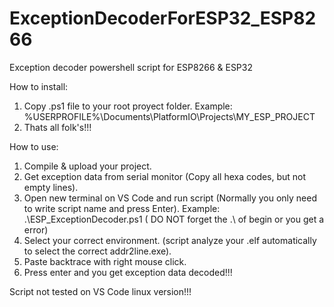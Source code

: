 # ExceptionDecoderForESP32_ESP8266
Exception decoder powershell script for ESP8266 &amp; ESP32

How to install:
1. Copy .ps1 file to your root proyect folder. Example: %USERPROFILE%\Documents\PlatformIO\Projects\MY_ESP_PROJECT
2. Thats all folk's!!!

How to use:

1. Compile & upload your project.
2. Get exception data from serial monitor (Copy all hexa codes, but not empty lines).
3. Open new terminal on VS Code and run script (Normally you only need to write script name and press Enter). Example: .\ESP_ExceptionDecoder.ps1 ( DO NOT forget the .\ of begin or you get a error)
4. Select your correct environment. (script analyze your .elf automatically to select the correct addr2line.exe).
5. Paste backtrace with right mouse click.
6. Press enter and you get exception data decoded!!!



Script not tested on VS Code linux version!!!
